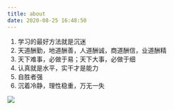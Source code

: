 ```yaml
---
title: about
date: 2020-08-25 16:48:50
---
```


1. 学习的最好方法就是沉迷
2. 天道酬勤，地道酬善，人道酬诚，商道酬信，业道酬精
3. 天下难事，必做于易；天下大事，必做于细
4. 认真就是水平，实干才是能力
5. 自胜者强
6. 沉着冷静，理性稳重，万无一失

![](https://xu-jinzhong.gitee.io/images/silence.jpg)